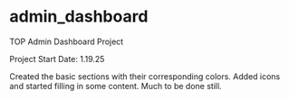 # admin_dashboard
TOP Admin Dashboard Project

Project Start Date: 1.19.25

Created the basic sections with their corresponding colors. Added icons and started filling in some content. Much to be done still.